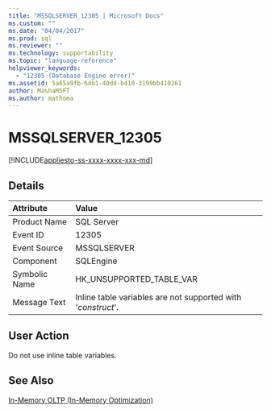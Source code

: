 ```yaml
---
title: "MSSQLSERVER_12305 | Microsoft Docs"
ms.custom: ""
ms.date: "04/04/2017"
ms.prod: sql
ms.reviewer: ""
ms.technology: supportability
ms.topic: "language-reference"
helpviewer_keywords: 
  - "12305 (Database Engine error)"
ms.assetid: 5a65a9fb-6db1-40dd-b410-3199bb410261
author: MashaMSFT
ms.author: mathoma
---
```

# MSSQLSERVER_12305
[!INCLUDE[appliesto-ss-xxxx-xxxx-xxx-md](../../includes/appliesto-ss-xxxx-xxxx-xxx-md.md)]
  
## Details  
  
| Attribute | Value |  
| :-------- | :---- |  
|Product Name|SQL Server|  
|Event ID|12305|  
|Event Source|MSSQLSERVER|  
|Component|SQLEngine|  
|Symbolic Name|HK_UNSUPPORTED_TABLE_VAR|  
|Message Text|Inline table variables are not supported with '*construct*'.|  
  
## User Action  
Do not use inline table variables.  
  
## See Also  
[In-Memory OLTP &#40;In-Memory Optimization&#41;](~/relational-databases/in-memory-oltp/in-memory-oltp-in-memory-optimization.md)  
  

